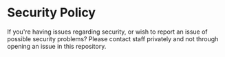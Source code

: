 # Security Policy
If you're having issues regarding security, or wish to report an issue of possible security problems? Please contact staff privately and not through opening an issue in this repository.
